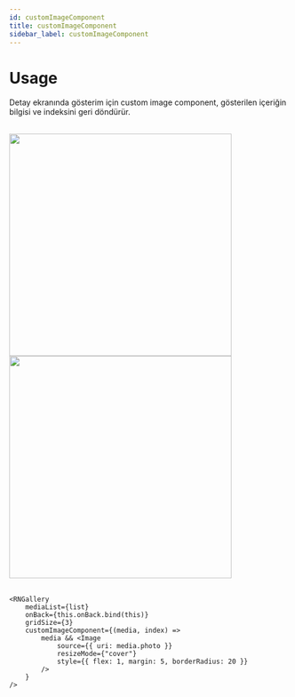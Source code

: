```yaml
---
id: customImageComponent
title: customImageComponent
sidebar_label: customImageComponent
---
```


# Usage
Detay ekranında gösterim için custom image component, gösterilen içeriğin bilgisi ve indeksini geri döndürür.

<br/>

<div class="img-container">
	<img src="../img/ios_customImageComponent.png" height="400"> <img src="../img/android_customImageComponent.png" height="400">
</div>

<br/>

```
<RNGallery
	mediaList={list}
	onBack={this.onBack.bind(this)}
	gridSize={3}
	customImageComponent={(media, index) =>
		media && <Image
			source={{ uri: media.photo }}
			resizeMode={"cover"}
			style={{ flex: 1, margin: 5, borderRadius: 20 }}
		/>
	}
/>

```
